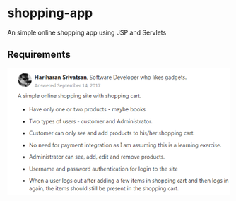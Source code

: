 # shopping-app
An simple online shopping app using JSP and Servlets
## Requirements
![shopping-app-requirements](/images/shopping-app-requirements.png)  
